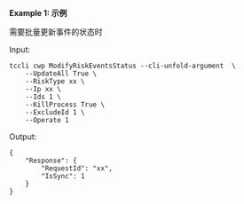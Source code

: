 **Example 1: 示例**

需要批量更新事件的状态时

Input: 

```
tccli cwp ModifyRiskEventsStatus --cli-unfold-argument  \
    --UpdateAll True \
    --RiskType xx \
    --Ip xx \
    --Ids 1 \
    --KillProcess True \
    --ExcludeId 1 \
    --Operate 1
```

Output: 
```
{
    "Response": {
        "RequestId": "xx",
        "IsSync": 1
    }
}
```

